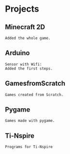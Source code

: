 # Projects
## Minecraft 2D
```
Added the whole game.
```

## Arduino
```
Sensor with Wifi:
Added the first steps.
```

## GamesfromScratch
```
Games created from Scratch.
```

## Pygame
```
Games made with pygame.
```

## Ti-Nspire
```
Programs for Ti-Nspire
```